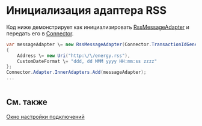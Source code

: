 # Инициализация адаптера RSS

Код ниже демонстрирует как инициализировать [RssMessageAdapter](../api/StockSharp.Rss.RssMessageAdapter.html) и передать его в [Connector](../api/StockSharp.Algo.Connector.html).

```cs
var messageAdapter \= new RssMessageAdapter(Connector.TransactionIdGenerator)
{
    Address \= new Uri("http:\/\/energy.rss"),
    CustomDateFormat \= "ddd, dd MMM yyyy HH:mm:ss zzzz"
};
Connector.Adapter.InnerAdapters.Add(messageAdapter);
...	
							
```

## См. также

[Окно настройки подключений](API_UI_ConnectorWindow.md)

